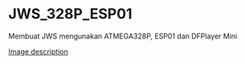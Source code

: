 # JWS_328P_ESP01
Membuat JWS mengunakan ATMEGA328P, ESP01 dan DFPlayer Mini

[Image description](esp01.JPG)

